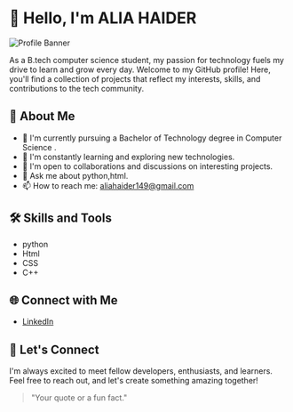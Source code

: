 
# 👋 Hello, I'm ALIA HAIDER

![Profile Banner](link-to-your-profile-banner-image)

As a B.tech computer science student, my passion for technology fuels my drive to learn and grow every day.
Welcome to my GitHub profile! Here, you'll find a collection of projects that reflect my interests, skills, and contributions to the tech community.

## 🚀 About Me

- 🔭 I'm currently pursuing a Bachelor of Technology degree in Computer Science .
- 🌱 I'm constantly learning and exploring new technologies.
- 👯 I'm open to collaborations and discussions on interesting projects.
- 💬 Ask me about python,html.
- 📫 How to reach me: aliahaider149@gmail.com

## 🛠️ Skills and Tools

- python
- Html
- CSS
- C++

## 🌐 Connect with Me

- [LinkedIn](https://www.linkedin.com/in/alia-haider-46676929a/)



## 🤝 Let's Connect

I'm always excited to meet fellow developers, enthusiasts, and learners. Feel free to reach out, and let's create something amazing together!

<!-- Optional: Add a quote or a fun fact -->
> "Your quote or a fun fact."



<!--
**ALIA-HAIDER/ALIA-HAIDER** is a ✨ _special_ ✨ repository because its `README.md` (this file) appears on your GitHub profile.

Here are some ideas to get you started:

- 🔭 I’m currently working on ...
- 🌱 I’m currently learning ...
- 👯 I’m looking to collaborate on ...
- 🤔 I’m looking for help with ...
- 💬 Ask me about ...
- 📫 How to reach me: ...
- 😄 Pronouns: ...
- ⚡ Fun fact: ...
-->
